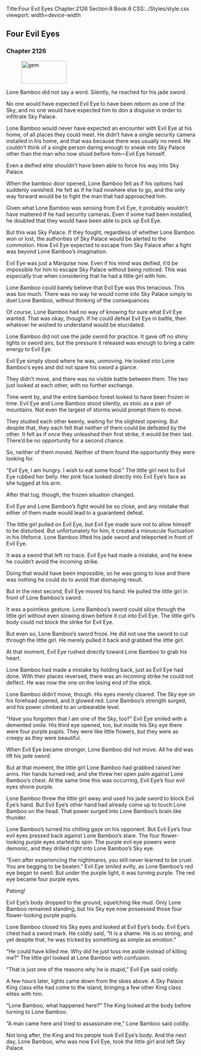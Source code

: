 Title:Four Evil Eyes 
Chapter:2126 
Section:8 
Book:6 
CSS:../Styles/style.css 
viewport: width=device-width
  
## Four Evil Eyes
### Chapter 2126
  
<figure>
	<img src="../Images/gem.gif" alt="gem" id="gem" width="120" height="60" />
</figure>
  

  
Lone Bamboo did not say a word. Silently, he reached for his jade sword.

No one would have expected Evil Eye to have been reborn as one of the Sky, and no one would have expected him to don a disguise in order to infiltrate Sky Palace.

Lone Bamboo would never have expected an encounter with Evil Eye at his home, of all places they could meet. He didn’t have a single security camera installed in his home, and that was because there was usually no need. He couldn’t think of a single person daring enough to sneak into Sky Palace other than the man who now stood before him—Evil Eye himself.

Even a deified elite shouldn’t have been able to force his way into Sky Palace.

When the bamboo door opened, Lone Bamboo felt as if his options had suddenly vanished. He felt as if he had nowhere else to go, and the only way forward would be to fight the man that had approached him.

Given what Lone Bamboo was sensing from Evil Eye, it probably wouldn’t have mattered if he had security cameras. Even if some had been installed, he doubted that they would have been able to pick up Evil Eye.

But this was Sky Palace. If they fought, regardless of whether Lone Bamboo won or lost, the authorities of Sky Palace would be alerted to the commotion. How Evil Eye expected to escape from Sky Palace after a fight was beyond Lone Bamboo’s imagination.

Evil Eye was just a Marquise now. Even if his mind was deified, it’d be impossible for him to escape Sky Palace without being noticed. This was especially true when considering that he had a little girl with him.

Lone Bamboo could barely believe that Evil Eye was this tenacious. This was too much. There was no way he would come into Sky Palace simply to duel Lone Bamboo, without thinking of the consequences.

Of course, Lone Bamboo had no way of knowing for sure what Evil Eye wanted. That was okay, though. If he could defeat Evil Eye in battle, then whatever he wished to understand would be elucidated.

Lone Bamboo did not use the jade sword for practice. It gave off no shiny lights or sword airs, but the pressure it released was enough to bring a calm energy to Evil Eye.

Evil Eye simply stood where he was, unmoving. He looked into Lone Bamboo’s eyes and did not spare his sword a glance.

They didn’t move, and there was no visible battle between them. The two just looked at each other, with no further exchange.

Time went by, and the entire bamboo forest looked to have been frozen in time. Evil Eye and Lone Bamboo stood silently, as stoic as a pair of mountains. Not even the largest of storms would prompt them to move.

They studied each other keenly, waiting for the slightest opening. But despite that, they each felt that neither of them could be defeated by the other. It felt as if once they unleashed their first strike, it would be their last. There’d be no opportunity for a second chance.

So, neither of them moved. Neither of them found the opportunity they were looking for.

“Evil Eye, I am hungry. I wish to eat some food.” The little girl next to Evil Eye rubbed her belly. Her pink face looked directly into Evil Eye’s face as she tugged at his arm.

After that tug, though, the frozen situation changed.

Evil Eye and Lone Bamboo’s fight would be so close, and any mistake that either of them made would lead to a guaranteed defeat.

The little girl pulled on Evil Eye, but Evil Eye made sure not to allow himself to be disturbed. But unfortunately for him, it created a minuscule fluctuation in his lifeforce. Lone Bamboo lifted his jade sword and teleported in front of Evil Eye.

It was a sword that left no trace. Evil Eye had made a mistake, and he knew he couldn’t avoid the incoming strike.

Doing that would have been impossible, so he was going to lose and there was nothing he could do to avoid that dismaying result.

But in the next second, Evil Eye moved his hand. He pulled the little girl in front of Lone Bamboo’s sword.

It was a pointless gesture. Lone Bamboo’s sword could slice through the little girl without even slowing down before it cut into Evil Eye. The little girl’s body could not block the strike for Evil Eye.

But even so, Lone Bamboo’s sword froze. He did not use the sword to cut through the little girl. He merely pulled it back and grabbed the little girl.

At that moment, Evil Eye rushed directly toward Lone Bamboo to grab his heart.

Lone Bamboo had made a mistake by holding back, just as Evil Eye had done. With their places reversed, there was an incoming strike he could not deflect. He was now the one on the losing end of the stick.

Lone Bamboo didn’t move, though. His eyes merely cleared. The Sky eye on his forehead opened, and it glowed red. Lone Bamboo’s strength surged, and his power climbed to an unbearable level.

“Have you forgotten that I am one of the Sky, too?” Evil Eye smiled with a demented smile. His third eye opened, too, but inside his Sky eye there were four purple pupils. They were like little flowers, but they were as creepy as they were beautiful.

When Evil Eye became stronger, Lone Bamboo did not move. All he did was lift his jade sword.

But at that moment, the little girl Lone Bamboo had grabbed raised her arms. Her hands turned red, and she threw her open palm against Lone Bamboo’s chest. At the same time this was occurring, Evil Eye’s four evil eyes shone purple.

Lone Bamboo threw the little girl away and used his jade sword to block Evil Eye’s hand. But Evil Eye’s other hand had already come up to touch Lone Bamboo on the head. That power surged into Lone Bamboo’s brain like thunder.

Lone Bamboo’s turned his chilling gaze on his opponent. But Evil Eye’s four evil eyes pressed back against Lone Bamboo’s stare. The four flower-looking purple eyes started to spin. The purple evil eye powers were demonic, and they drilled right into Lone Bamboo’s Sky eye.

“Even after experiencing the nightmares, you still never learned to be cruel. You are begging to be beaten.” Evil Eye smiled evilly, as Lone Bamboo’s red eye began to swell. But under the purple light, it was turning purple. The red eye became four purple eyes.

Patong!

Evil Eye’s body dropped to the ground, squelching like mud. Only Lone Bamboo remained standing, but his Sky eye now possessed those four flower-looking purple pupils.

Lone Bamboo closed his Sky eyes and looked at Evil Eye’s body. Evil Eye’s chest had a sword mark. He coldly said, “It is a shame. He is so strong, and yet despite that, he was tricked by something as simple as emotion.”

“He could have killed me. Why did he just toss me aside instead of killing me?” The little girl looked at Lone Bamboo with confusion.

“That is just one of the reasons why he is stupid,” Evil Eye said coldly.

A few hours later, lights came down from the skies above. A Sky Palace King class elite had come to the island, bringing a few other King class elites with him.

“Lone Bamboo, what happened here?” The King looked at the body before turning to Lone Bamboo.

“A man came here and tried to assassinate me,” Lone Bamboo said coldly.

Not long after, the King and his people took Evil Eye’s body. And the next day, Lone Bamboo, who was now Evil Eye, took the little girl and left Sky Palace.
